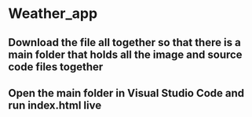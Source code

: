 # Weather_app

## Download the file all together so that there is a main folder that holds all the image and source code files together

## Open the main folder in Visual Studio Code and run index.html live 
